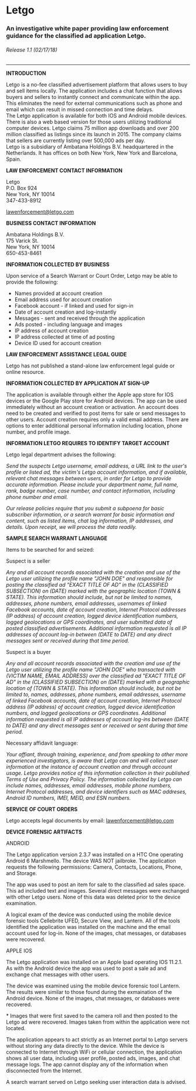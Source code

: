 # Letgo

### An investigative white paper providing law enforcement guidance for the classified ad application Letgo.

###### Release 1.1 \(02/17/18\)
___
**INTRODUCTION**  

Letgo is a no-fee classified advertisement platform that allows users to buy and sell items locally.  The application includes a chat function that allows buyers and sellers to instantly connect and communicate within the app.  This eliminates the need for external communications such as phone and email which can result in missed connection and time delays.  
The Letgo application is available for both IOS and Android mobile devices.  There is also a web based version for those users utilizing traditional computer devices.  Letgo claims 75 million app downloads and over 200 million classified as listings since its launch in 2015.  The company claims that sellers are currently listing over 500,000 ads per day.  
Letgo is a subsidiary of Ambatana Holdings B.V. headquartered in the Netherlands.  It has offices on both New York, New York and Barcelona, Spain.  

**LAW ENFORCEMENT CONTACT INFORMATION**  

Letgo  
P.O. Box 924  
New York, NY  10014  
347-433-8912   

<lawenforcement@letgo.com>  

**BUSINESS CONTACT INFORMATION**    

Ambatana Holdings B.V.   
175 Varick St.  
New York, NY 10014  
650-453-8461  

**INFORMATION COLLECTED BY BUSINESS**  

Upon service of a Search Warrant or Court Order, Letgo may be able to provide the following:  
* Names provided at account creation
* Email address used for account creation
* Facebook account - if linked and used for sign-in
* Date of account creation and log-instantly
* Messages - sent and received through the application
* Ads posted - including language and images
* IP address of account creation
* IP address collected at time of ad posting
* Device ID used for account creation  

**LAW ENFORCEMENT ASSISTANCE LEGAL GUIDE**   

Letgo has not published a stand-alone law enforcement legal guide or online resource.  

**INFORMATION COLLECTED BY APPLICATION AT SIGN-UP**   

The application is available through either the Apple app store for IOS devices or the Google Play store for Android devices.  The app can be used immediately without an account creation or activation.  An account does need to be created and verified to post items for sale or send messages to other users.  Account creation requires only a valid email address.  There are options to enter additional personal information including location, phone number, and profile image.  

**INFORMATION LETGO REQUIRES TO IDENTIFY TARGET ACCOUNT**    

Letgo legal department advises the following:  

*Send the suspects Letgo username, email address, a URL link to the user's profile or listed ad, the victim's Letgo account information, and if available, relevant chat messages between users, in order for Letgo to provide accurate information.  Please include your department name, full name, rank, badge number, case number, and contact information, including phone number and email.*  

*Our release policies require that you submit a subpoena for basic subscriber information, or a search warrant for basic information and content, such as listed items, chat log information, IP addresses, and details.  Upon receipt, we will process the data readily.*  

**SAMPLE SEARCH WARRANT LANGUAGE**    

Items to be searched for and seized:

Suspect is a seller  

*Any and all account records associated with the creation and use of the Letgo user utilizing the profile name "JOHN DOE" and responsible for posting the classified ad "EXACT TITLE OF AD" in the \(CLASSIFIED SUBSECTION\) on \(DATE\) marked with the geographic location \(TOWN & STATE\). This information should include, but not be limited to names, addresses, phone numbers, email addresses, usernames of linked Facebook accounts, date of account creation, Internet Protocol addresses \(IP address\) of account creation, logged device identification numbers, logged geolocations or GPS coordinates, and user submitted data of posted classified advertisements.  Additional information requested is all IP addresses of account log-in between \(DATE to DATE\) and any direct messages sent or received during that time period.*  

Suspect is a buyer

*Any and all account records associated with the creation and use of the Letgo user utilizing the profile name "JOHN DOE" who transacted with \(VICTIM NAME, EMAIL ADDRESS\) over the classified ad "EXACT TITLE OF AD" in the \(CLASSIFIED SUBSECTION\) on \(DATE\) marked with a geographic location of \(TOWN & STATE\).  This information should include, but not be limited to, names, addresses, phone numbers, email addresses, username of linked Facebook accounts, date of account creation, Internet Protocol address \(IP address\) of account creation, logged device identification numbers, and logged geolocations or GPS coordinates.  Additional information requested is all IP addresses of account log-ins between \(DATE to DATE\) and any direct messages sent or received or sent during that time period.*  

Necessary affidavit language:

*Your affiant, through training, experience, and from speaking to other more experienced investigators, is aware that Letgo can and will collect user information at the instance of account creation and through account usage. Letgo provides notice of this information collection in their published Terms of Use and Privacy Policy.  The information collected by Letgo can include names, addresses, email addresses, mobile phone numbers, Internet Protocol addresses, and device identifiers such as MAC addreses, Android ID numbers, IMEI, MEID, and ESN numbers.*  

**SERVICE OF COURT ORDERS**  

Letgo accepts legal documents by email: <lawenforcement@letgo.com>  

**DEVICE FORENSIC ARTIFACTS**  

ANDROID  

The Letgo application version 2.3.7 was installed on a HTC One operating Android 6 Marshmello.  The device WAS NOT jailbroke.  The application requests the following permissions: Camera, Contacts, Locations, Phone, and Storage.  

The app was used to post an item for sale to the classified ad sales space.  This ad included text and images.  Several direct messages were exchanged with other Letgo users.  None of this data was deleted prior to the device examination.  

A logical exam of the device was conducted using the mobile device forensic tools Cellebrite UFED, Secure View, and Lantern.  All of the tools identified the application was installed on the machine and the email account used for log-in.  None of the images, chat messages, or databases were recovered.  

APPLE IOS  

The Letgo application was installed on an Apple Ipad operating IOS 11.2.1.  As with the Android device the app was used to post a sale ad and exchange chat messages with other users.  

The device was examined using the mobile device forensic tool Lantern.  The results were similar to those found during the exmaination of the Android device.  None of the images, chat messages, or databases were recovered.

\* Images that were first saved to the camera roll and then posted to the Letgo ad were recovered.  Images taken from within the application were not located.  

The application appears to act strictly as an Internet portal to Letgo servers without storing any data directly to the device.  While the device is  connected to Internet through WiFi or cellular connection, the application shows all user data, including user profile, posted ads, images, and chat message logs.  The app cannot display any of the information when disconnected from the Internet.  

A search warrant served on Letgo seeking user interaction data is advised.   
